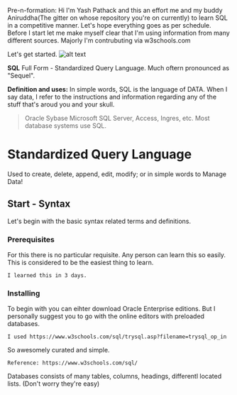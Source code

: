 Pre-n-formation: Hi I'm Yash Pathack and this an effort me and my buddy Aniruddha(The gitter on whose repository you're on currently) to learn SQL in a competitive manner.
Let's hope everything goes as per schedule.
Before I start let me make myself clear that I'm using information from many different sources.
Majorly I'm contrubuting via w3schools.com

Let's get started.
 ![alt text](https://github.com/aniruddha0pandey/Learn_SQL/blob/master/Yash/Resources/download.png)<br/>
 
 
**SQL**
Full Form - Standardized Query Language. Much oftern pronounced as "Sequel".

**Definition and uses:**
In simple words, SQL is the language of DATA. When I say data, I refer to the instructions and information regarding any of the stuff that's aroud you and your skull.

>Oracle
>Sybase
>Microsoft SQL Server, Access, Ingres, etc. Most database systems use SQL. 

# Standardized Query Language

Used to create, delete, append, edit, modify; or in simple words to Manage Data!

## Start - Syntax

Let's begin with the basic syntax related terms and definitions.

### Prerequisites

For this there is no particular requisite. Any person can learn this so easily. This is considered to be the easiest thing to learn.

```
I learned this in 3 days.
```

### Installing

To begin with you can eihter download Oracle Enterprise editions. But I personally suggest you to go with the online editors with preloaded databases.

```
I used https://www.w3schools.com/sql/trysql.asp?filename=trysql_op_in
```

So awesomely curated and simple.

```
Reference: https://www.w3schools.com/sql/
```

Databases consists of many tables, columns, headings, differentl located lists. (Don't worry they're easy)




